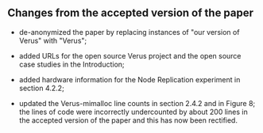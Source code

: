 ## Changes from the accepted version of the paper

* de-anonymized the paper by replacing instances of "our version of Verus" with "Verus";

* added URLs for the open source Verus project and the open source case studies in the Introduction;

* added hardware information for the Node Replication experiment in section 4.2.2;

* updated the Verus-mimalloc line counts in section 2.4.2 and in Figure 8; the lines of code were incorrectly undercounted by about 200 lines in the accepted version of the paper and this has now been rectified.

